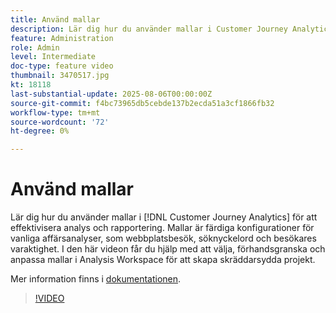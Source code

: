 ```yaml
---
title: Använd mallar
description: Lär dig hur du använder mallar i Customer Journey Analytics för att effektivisera analys och rapportering.
feature: Administration
role: Admin
level: Intermediate
doc-type: feature video
thumbnail: 3470517.jpg
kt: 18118
last-substantial-update: 2025-08-06T00:00:00Z
source-git-commit: f4bc73965db5cebde137b2ecda51a3cf1866fb32
workflow-type: tm+mt
source-wordcount: '72'
ht-degree: 0%

---
```


# Använd mallar

Lär dig hur du använder mallar i [!DNL Customer Journey Analytics] för att effektivisera analys och rapportering. Mallar är färdiga konfigurationer för vanliga affärsanalyser, som webbplatsbesök, söknyckelord och besökares varaktighet. I den här videon får du hjälp med att välja, förhandsgranska och anpassa mallar i Analysis Workspace för att skapa skräddarsydda projekt.

Mer information finns i [dokumentationen](https://experienceleague.adobe.com/en/docs/analytics-platform/using/cja-workspace/templates/use-templates).

>[!VIDEO](https://video.tv.adobe.com/v/3470517/?learn=on)
